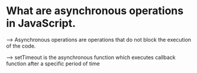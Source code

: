 # What are asynchronous operations in JavaScript.

--> Asynchronous operations are operations that do not block the
execution of the code.

--> setTimeout is the asynchronous function which executes
callback function after a specific period of time